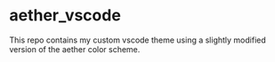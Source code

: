 # aether_vscode
This repo contains my custom vscode theme using a slightly modified version of the aether color scheme.
